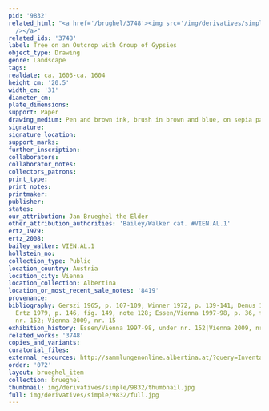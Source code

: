 ```yaml
---
pid: '9832'
related_html: "<a href='/brughel/3748'><img src='/img/derivatives/simple/3748/thumbnail.jpg'
  /></a>"
related_ids: '3748'
label: Tree on an Outcrop with Group of Gypsies
object_type: Drawing
genre: Landscape
tags: 
realdate: ca. 1603-ca. 1604
height_cm: '20.5'
width_cm: '31'
diameter_cm: 
plate_dimensions: 
support: Paper
drawing_medium: Pen and brown ink, brush in brown and blue, on sepia paper
signature: 
signature_location: 
support_marks: 
further_inscription: 
collaborators: 
collaborator_notes: 
collectors_patrons: 
print_type: 
print_notes: 
printmaker: 
publisher: 
states: 
our_attribution: Jan Brueghel the Elder
other_attribution_authorities: 'Bailey/Walker cat. #VIEN.AL.1'
ertz_1979: 
ertz_2008: 
bailey_walker: VIEN.AL.1
hollstein_no: 
collection_type: Public
location_country: Austria
location_city: Vienna
location_collection: Albertina
location_or_most_recent_sale_notes: '8419'
provenance: 
bibliography: Gerszi 1965, p. 107-109; Winner 1972, p. 139-141; Demus 1973, nr. 4;
  Ertz 1979, p. 146, fig. 149, note 128; Essen/Vienna 1997-98, p. 36, fig. 5, p. 438,
  nr. 152; Vienna 2009, nr. 15
exhibition_history: Essen/Vienna 1997-98, under nr. 152|Vienna 2009, nr. 15
related_works: '3748'
copies_and_variants: 
curatorial_files: 
external_resources: http://sammlungenonline.albertina.at/?query=Inventarnummer%3D%5B8419%5D&showtype=record
order: '072'
layout: brueghel_item
collection: brueghel
thumbnail: img/derivatives/simple/9832/thumbnail.jpg
full: img/derivatives/simple/9832/full.jpg
---
```

